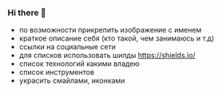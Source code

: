 ### Hi there 👋

<!--
**Larionov-Anton/Larionov-Anton** is a ✨ _special_ ✨ repository because its `README.md` (this file) appears on your GitHub profile.

Here are some ideas to get you started:

- 🔭 I’m currently working on ...
- 🌱 I’m currently learning ...
- 👯 I’m looking to collaborate on ...
- 🤔 I’m looking for help with ...
- 💬 Ask me about ...
- 📫 How to reach me: ...
- 😄 Pronouns: ...
- ⚡ Fun fact: ...
-->


- по возможности прикрепить изображение с именем 
- краткое описание себя (кто такой, чем занимаюсь и т.д)
- ссылки на социальные сети
- для списков использовать шилды https://shields.io/
- список технологий какими владею 
- список инструментов
- украсить смайлами, иконками
